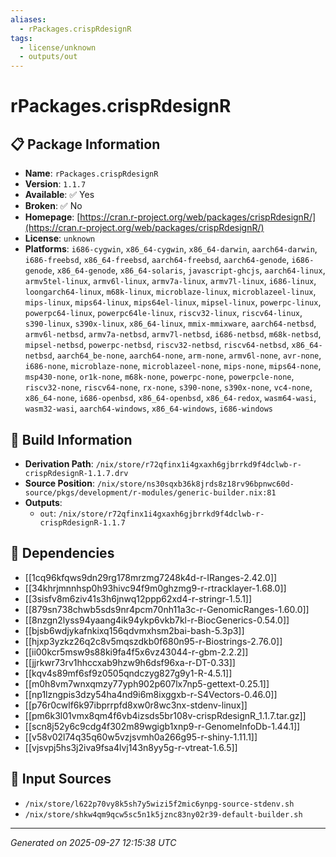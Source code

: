 ```yaml
---
aliases:
  - rPackages.crispRdesignR
tags:
  - license/unknown
  - outputs/out
---
```


# rPackages.crispRdesignR

## 📋 Package Information

- **Name**: `rPackages.crispRdesignR`
- **Version**: `1.1.7`
- **Available**: ✅ Yes
- **Broken**: ✅ No
- **Homepage**: [https://cran.r-project.org/web/packages/crispRdesignR/](https://cran.r-project.org/web/packages/crispRdesignR/)
- **License**: `unknown`
- **Platforms**: `i686-cygwin`, `x86_64-cygwin`, `x86_64-darwin`, `aarch64-darwin`, `i686-freebsd`, `x86_64-freebsd`, `aarch64-freebsd`, `aarch64-genode`, `i686-genode`, `x86_64-genode`, `x86_64-solaris`, `javascript-ghcjs`, `aarch64-linux`, `armv5tel-linux`, `armv6l-linux`, `armv7a-linux`, `armv7l-linux`, `i686-linux`, `loongarch64-linux`, `m68k-linux`, `microblaze-linux`, `microblazeel-linux`, `mips-linux`, `mips64-linux`, `mips64el-linux`, `mipsel-linux`, `powerpc-linux`, `powerpc64-linux`, `powerpc64le-linux`, `riscv32-linux`, `riscv64-linux`, `s390-linux`, `s390x-linux`, `x86_64-linux`, `mmix-mmixware`, `aarch64-netbsd`, `armv6l-netbsd`, `armv7a-netbsd`, `armv7l-netbsd`, `i686-netbsd`, `m68k-netbsd`, `mipsel-netbsd`, `powerpc-netbsd`, `riscv32-netbsd`, `riscv64-netbsd`, `x86_64-netbsd`, `aarch64_be-none`, `aarch64-none`, `arm-none`, `armv6l-none`, `avr-none`, `i686-none`, `microblaze-none`, `microblazeel-none`, `mips-none`, `mips64-none`, `msp430-none`, `or1k-none`, `m68k-none`, `powerpc-none`, `powerpcle-none`, `riscv32-none`, `riscv64-none`, `rx-none`, `s390-none`, `s390x-none`, `vc4-none`, `x86_64-none`, `i686-openbsd`, `x86_64-openbsd`, `x86_64-redox`, `wasm64-wasi`, `wasm32-wasi`, `aarch64-windows`, `x86_64-windows`, `i686-windows`

## 🔧 Build Information

- **Derivation Path**: `/nix/store/r72qfinx1i4gxaxh6gjbrrkd9f4dclwb-r-crispRdesignR-1.1.7.drv`
- **Source Position**: `/nix/store/ns30sqxb36k8jrds8z18rv96bpnwc60d-source/pkgs/development/r-modules/generic-builder.nix:81`
- **Outputs**:
  - `out`:  `/nix/store/r72qfinx1i4gxaxh6gjbrrkd9f4dclwb-r-crispRdesignR-1.1.7`

## 🔗 Dependencies

- [[1cq96kfqws9dn29rg178mrzmg7248k4d-r-IRanges-2.42.0]]
- [[34khrjmnnhsp0h93hivc94f9m0ghzmg9-r-rtracklayer-1.68.0]]
- [[3sisfv8m6ziv41s3h6jnwq12ppp62xd4-r-stringr-1.5.1]]
- [[879sn738chwb5sds9nr4pcm70nh11a3c-r-GenomicRanges-1.60.0]]
- [[8nzgn2lyss94yaang4ik94ykp6vkb7kl-r-BiocGenerics-0.54.0]]
- [[bjsb6wdjykafnkixq156qdvmxhsm2bai-bash-5.3p3]]
- [[hjxp3yzkz26q2c8v5mqszdkb0f680n95-r-Biostrings-2.76.0]]
- [[ii00kcr5msw9s88ki9fa4f5x6vz43044-r-gbm-2.2.2]]
- [[jjrkwr73rv1hhccxab9hzw9h6dsf96xa-r-DT-0.33]]
- [[kqv4s89mf6sf9z0505qndczyg827g9y1-R-4.5.1]]
- [[m0h8vm7wnxqmzy77yph902p607lx7np5-gettext-0.25.1]]
- [[np1lzngpis3dzy54ha4nd9i6m8ixggxb-r-S4Vectors-0.46.0]]
- [[p76r0cwlf6k97ibprrpfd8xw0r8wc3nx-stdenv-linux]]
- [[pm6k3l01vmx8qm4f6vb4izsds5br108v-crispRdesignR_1.1.7.tar.gz]]
- [[scn8j52y6c9cdg4f302m89wgigb1xnp9-r-GenomeInfoDb-1.44.1]]
- [[v58v02l74q35q60w5vzjsvmh0a266g95-r-shiny-1.11.1]]
- [[vjsvpj5hs3j2iva9fsa4lvj143n8yy5g-r-vtreat-1.6.5]]

## 📁 Input Sources

- `/nix/store/l622p70vy8k5sh7y5wizi5f2mic6ynpg-source-stdenv.sh`
- `/nix/store/shkw4qm9qcw5sc5n1k5jznc83ny02r39-default-builder.sh`

---
*Generated on 2025-09-27 12:15:38 UTC*
